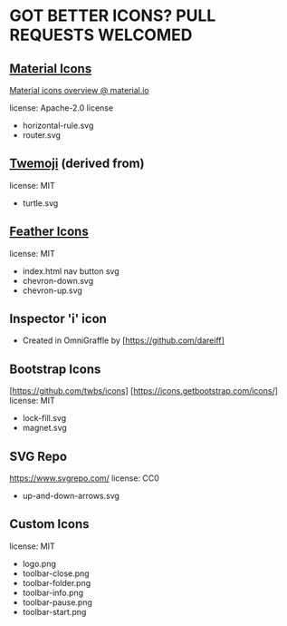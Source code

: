 # GOT BETTER ICONS? PULL REQUESTS WELCOMED

## [Material Icons](https://github.com/google/material-design-icons/)

[Material icons overview @ material.io](https://m3.material.io/styles/icons/overview)

license: Apache-2.0 license

- horizontal-rule.svg
- router.svg

## [Twemoji](https://github.com/twitter/twemoji/blob/master/assets/svg/1f422.svg) (derived from)

license: MIT

- turtle.svg

## [Feather Icons](https://github.com/feathericons/feather)

license: MIT

- index.html nav button svg
- chevron-down.svg
- chevron-up.svg

## Inspector 'i' icon

- Created in OmniGraffle by [https://github.com/dareiff]

## Bootstrap Icons

[https://github.com/twbs/icons]
[https://icons.getbootstrap.com/icons/]
license: MIT

- lock-fill.svg
- magnet.svg

## SVG Repo

https://www.svgrepo.com/
license: CC0

- up-and-down-arrows.svg

## Custom Icons

license: MIT

- logo.png
- toolbar-close.png
- toolbar-folder.png
- toolbar-info.png
- toolbar-pause.png
- toolbar-start.png
